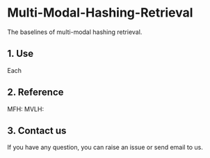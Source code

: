 # Multi-Modal-Hashing-Retrieval
The baselines of multi-modal hashing retrieval.

## 1. Use

Each

## 2. Reference

MFH: 
MVLH: 

## 3. Contact us

If you have any question, you can raise an issue or send email to us.
